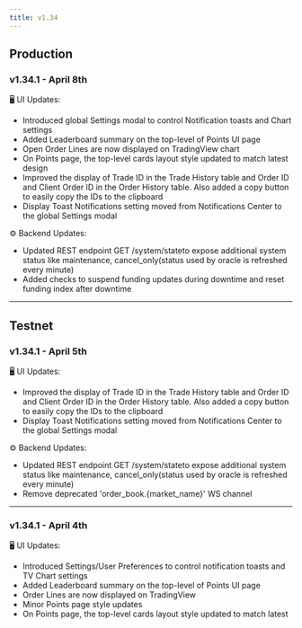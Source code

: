 ```yaml
---
title: v1.34
---
```


## Production

### v1.34.1 - April 8th

🖥️ UI Updates:

* Introduced global Settings modal to control Notification toasts and Chart settings
* Added Leaderboard summary on the top-level of Points UI page
* Open Order Lines are now displayed on TradingView chart
* On Points page, the top-level cards layout style updated to match latest design
* Improved the display of Trade ID in the Trade History table and Order ID and Client Order ID in the Order History table. Also added a copy button to easily copy the IDs to the clipboard
* Display Toast Notifications setting moved from Notifications Center to the global Settings modal

⚙️ Backend Updates:

* Updated REST endpoint GET /system/stateto expose additional system status like maintenance, cancel\_only(status used by oracle is refreshed every minute)
* Added checks to suspend funding updates during downtime and reset funding index after downtime

***

## Testnet

### v1.34.1 - April 5th

🖥️ UI Updates:

* Improved the display of Trade ID in the Trade History table and Order ID and Client Order ID in the Order History table. Also added a copy button to easily copy the IDs to the clipboard
* Display Toast Notifications setting moved from Notifications Center to the global Settings modal

⚙️ Backend Updates:

* Updated REST endpoint GET /system/stateto expose additional system status like maintenance, cancel\_only(status used by oracle is refreshed every minute)
* Remove deprecated 'order\_book.{market\_name}' WS channel

***

### v1.34.1 - April 4th

🖥️ UI Updates:

* Introduced Settings/User Preferences to control notification toasts and TV Chart settings
* Added Leaderboard summary on the top-level of Points UI page
* Order Lines are now displayed on TradingView
* Minor Points page style updates
* On Points page, the top-level cards layout style updated to match latest

